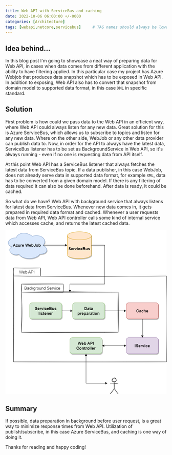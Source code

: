 ```yaml
---
title: Web API with ServiceBus and caching
date: 2022-10-06 06:00:00 +/-0000
categories: [Architecture]
tags: [webapi,netcore,servicebus]     # TAG names should always be lowercase
---
```


## Idea behind... ##

In this blog post I'm going to showcase a neat way of preparing data for Web API, in cases when data comes from different application with the ability to have filtering applied. In this particular case my project has Azure Webjob that produces data snapshot which has to be exposed in Web API. In addition to exposing, Web API also has to convert that snapshot from domain model to supported data format, in this case ``XML`` in specific standard.

## Solution ##

First problem is how could we pass data to the Web API in an efficient way, where Web API could always listen for any new data. Great solution for this is Azure ServiceBus, which allows us to subscribe to topics and listen for any new data. Where on the other side, WebJob or any other data provider can publish data to. Now, in order for the API to always have the latest data, ServiceBus listener has to be set as BackgroundService in Web API, so it's always running - even if no one is requesting data from API itself.
 
At this point Web API has a ServiceBus listener that always fetches the latest data from ServiceBus topic. If a data publisher, in this case WebJob, does not already serve data in supported data format, for example ``XML``, data has to be converted from a given domain model. If there is any filtering of data required it can also be done beforehand. After data is ready, it could be cached.
 
So what do we have? Web API with background service that always listens for latest data from ServiceBus. Whenever new data comes in, it gets prepared in required data format and cached. Whenever a user requests data from Web API, Web API controller calls some kind of internal service which accesses cache, and returns the latest cached data.

![Web API with ServiceBus](/assets/img/posts/webapi/web-api-servicebus.png "Web API with ServiceBus")

## Summary ##

If possible, data preparation in background before user request, is a great way to minimize response times from Web API. Utilization of publish/subscribe, in this case Azure ServiceBus, and caching is one way of doing it.
 
Thanks for reading and happy coding!


